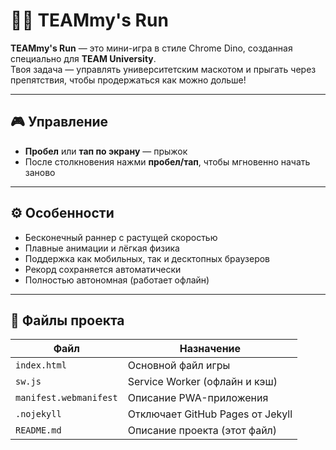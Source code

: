 # 🏃‍♂️ TEAMmy's Run

**TEAMmy's Run** — это мини-игра в стиле Chrome Dino, созданная специально для **TEAM University**.  
Твоя задача — управлять университетским маскотом и прыгать через препятствия, чтобы продержаться как можно дольше!

---

## 🎮 Управление
- **Пробел** или **тап по экрану** — прыжок  
- После столкновения нажми **пробел/тап**, чтобы мгновенно начать заново  

---

## ⚙️ Особенности
- Бесконечный раннер с растущей скоростью  
- Плавные анимации и лёгкая физика  
- Поддержка как мобильных, так и десктопных браузеров  
- Рекорд сохраняется автоматически  
- Полностью автономная (работает офлайн)

---

## 🧱 Файлы проекта
| Файл | Назначение |
|------|-------------|
| `index.html` | Основной файл игры |
| `sw.js` | Service Worker (офлайн и кэш) |
| `manifest.webmanifest` | Описание PWA-приложения |
| `.nojekyll` | Отключает GitHub Pages от Jekyll |
| `README.md` | Описание проекта (этот файл) |

